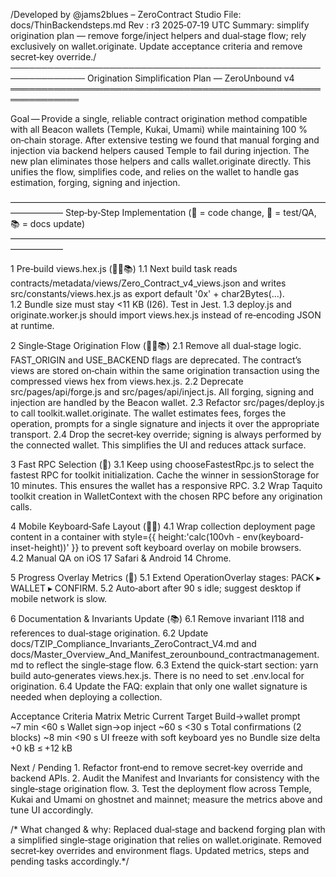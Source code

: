 /Developed by @jams2blues – ZeroContract Studio
File: docs/ThinBackendsteps.md
Rev : r3 2025‑07‑19 UTC
Summary: simplify origination plan — remove forge/inject helpers
and dual‑stage flow; rely exclusively on wallet.originate. Update
acceptance criteria and remove secret‑key override./
──────────────────────────────────────────────────────────────
Origination Simplification Plan — ZeroUnbound v4
═════════════════════════════════════════════════════════════

Goal — Provide a single, reliable contract origination method
compatible with all Beacon wallets (Temple, Kukai, Umami) while
maintaining 100 % on‑chain storage. After extensive testing we
found that manual forging and injection via backend helpers caused
Temple to fail during injection. The new plan eliminates those
helpers and calls wallet.originate directly. This unifies the
flow, simplifies code, and relies on the wallet to handle gas
estimation, forging, signing and injection.

——————————————————————————————————————————
Step‑by‑Step Implementation (🚧 = code change, 🤎 = test/QA, 📚 = docs update)
——————————————————————————————————————————

1 Pre‑build views.hex.js (🚧🤎📚)
1.1 Next build task reads contracts/metadata/views/Zero_Contract_v4_views.json
and writes src/constants/views.hex.js as export default '0x' + char2Bytes(...).
1.2 Bundle size must stay <11 KB (I26). Test in Jest.
1.3 deploy.js and originate.worker.js should import
views.hex.js instead of re‑encoding JSON at runtime.

2 Single‑Stage Origination Flow (🚧🤎📚)
2.1 Remove all dual‑stage logic. FAST_ORIGIN and USE_BACKEND flags are
deprecated. The contract’s views are stored on‑chain within the
same origination transaction using the compressed views hex from
views.hex.js.
2.2 Deprecate src/pages/api/forge.js and src/pages/api/inject.js. All
forging, signing and injection are handled by the Beacon wallet.
2.3 Refactor src/pages/deploy.js to call toolkit.wallet.originate.
The wallet estimates fees, forges the operation, prompts for a
single signature and injects it over the appropriate transport.
2.4 Drop the secret‑key override; signing is always performed by the
connected wallet. This simplifies the UI and reduces attack
surface.

3 Fast RPC Selection (🚧)
3.1 Keep using chooseFastestRpc.js to select the fastest RPC for
toolkit initialization. Cache the winner in sessionStorage for
10 minutes. This ensures the wallet has a responsive RPC.
3.2 Wrap Taquito toolkit creation in WalletContext with the chosen
RPC before any origination calls.

4 Mobile Keyboard‑Safe Layout (🚧🤎)
4.1 Wrap collection deployment page content in a container with
style={{ height:'calc(100vh - env(keyboard-inset-height))' }} to
prevent soft keyboard overlay on mobile browsers.
4.2 Manual QA on iOS 17 Safari & Android 14 Chrome.

5 Progress Overlay Metrics (🚧)
5.1 Extend OperationOverlay stages: PACK ▸ WALLET ▸ CONFIRM.
5.2 Auto‑abort after 90 s idle; suggest desktop if mobile network is slow.

6 Documentation & Invariants Update (📚)
6.1 Remove invariant I118 and references to dual‑stage origination.
6.2 Update docs/TZIP_Compliance_Invariants_ZeroContract_V4.md and
docs/Master_Overview_And_Manifest_zerounbound_contractmanagement.md to
reflect the single‑stage flow.
6.3 Extend the quick‑start section: yarn build auto‑generates
views.hex.js. There is no need to set .env.local for origination.
6.4 Update the FAQ: explain that only one wallet signature is needed
when deploying a collection.

Acceptance Criteria Matrix
Metric	Current	Target
Build→wallet prompt	~7 min	<60 s
Wallet sign→op inject	~60 s	<30 s
Total confirmations (2 blocks)	~8 min	<90 s
UI freeze with soft keyboard	yes	no
Bundle size delta	+0 kB	≤ +12 kB

Next / Pending
1. Refactor front‑end to remove secret‑key override and backend APIs.
2. Audit the Manifest and Invariants for consistency with the single‑stage
origination flow.
3. Test the deployment flow across Temple, Kukai and Umami on ghostnet
and mainnet; measure the metrics above and tune UI accordingly.

/* What changed & why: Replaced dual‑stage and backend forging plan with
a simplified single‑stage origination that relies on wallet.originate.
Removed secret‑key overrides and environment flags. Updated metrics,
steps and pending tasks accordingly.*/